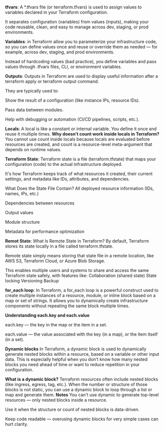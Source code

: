 **tfvars**: A *.tfvars file (or terraform.tfvars) is used to assign values to variables declared in your Terraform configuration.

It separates configuration (variables) from values (inputs), making your code reusable, clean, and easy to manage across dev, staging, or prod environments.

**Variables**: in Terraform allow you to parameterize your infrastructure code, so you can define values once and reuse or override them as needed — for example, across dev, staging, and prod environments.

Instead of hardcoding values (bad practice), you define variables and pass values through .tfvars files, CLI, or environment variables.

**Outputs**: Outputs in Terraform are used to display useful information after a terraform apply or terraform output command.

They are typically used to:

Show the result of a configuration (like instance IPs, resource IDs).

Pass data between modules.

Help with debugging or automation (CI/CD pipelines, scripts, etc.).

**Locals**: A local is like a constant or internal variable. You define it once and reuse it multiple times.
**Why doesn't count work inside locals in Terraform?**
You cannot use count inside locals because locals are evaluated before resources are created, and count is a resource-level meta-argument that depends on runtime values.

**Terraform State**: Terraform state is a file (terraform.tfstate) that maps your configuration (code) to the actual infrastructure deployed.

It's how Terraform keeps track of what resources it created, their current settings, and metadata like IDs, attributes, and dependencies.

What Does the State File Contain?
All deployed resource information (IDs, names, IPs, etc.)

Dependencies between resources

Output values

Module structure

Metadata for performance optimization

**Remot State**:
What Is Remote State in Terraform?
By default, Terraform stores its state locally in a file called terraform.tfstate.

Remote state simply means storing that state file in a remote location, like AWS S3, Terraform Cloud, or Azure Blob Storage.

This enables multiple users and systems to share and access the same Terraform state safely, with features like:
Collaboration (shared state)
State locking
Versioning
Backup

**for_each loop**: In Terraform, a for_each loop is a powerful construct used to create multiple instances of a resource, module, or inline block based on a map or set of strings. It allows you to dynamically create infrastructure components without repeating the same block multiple times.

**Understanding each.key and each.value**

each.key — the key in the map or the item in a set.

each.value — the value associated with the key (in a map), or the item itself (in a set).

**Dynamic blocks** 
In Terraform, a dynamic block is used to dynamically generate nested blocks within a resource, based on a variable or other input data. This is especially helpful when you don’t know how many nested blocks you need ahead of time or want to reduce repetition in your configuration.

**What is a dynamic block?**
Terraform resources often include nested blocks (like ingress, egress, tag, etc.). When the number or structure of those blocks is not static, you can use a dynamic block to loop through a list or map and generate them.
**Notes**
You can't use dynamic to generate top-level resources — only nested blocks inside a resource.

Use it when the structure or count of nested blocks is data-driven.

Keep code readable — overusing dynamic blocks for very simple cases can hurt clarity.







